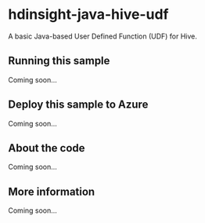 # hdinsight-java-hive-udf
A basic Java-based User Defined Function (UDF) for Hive.
## Running this sample
Coming soon...
## Deploy this sample to Azure
Coming soon...
## About the code
Coming soon...
## More information
Coming soon...